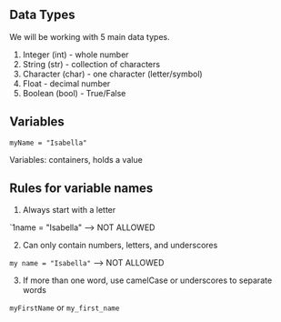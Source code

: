 ## Data Types

We will be working with 5 main data types.
1. Integer (int) - whole number
2. String (str) - collection of characters
3. Character (char) - one character (letter/symbol)
4. Float - decimal number
5. Boolean (bool) - True/False

## Variables

`myName = "Isabella"`

Variables: containers, holds a value

## Rules for variable names

1. Always start with a letter

`1name = "Isabella" --> NOT ALLOWED

2. Can only contain numbers, letters, and underscores 

`my name = "Isabella"` --> NOT ALLOWED

3. If more than one word, use camelCase or underscores to separate words

`myFirstName` or `my_first_name`